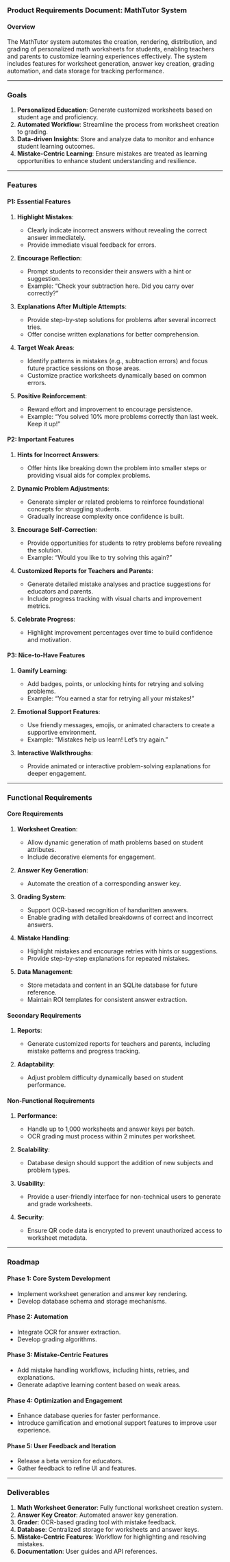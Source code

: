 ### Product Requirements Document: MathTutor System

#### Overview
The MathTutor system automates the creation, rendering, distribution, and grading of personalized math worksheets for students, enabling teachers and parents to customize learning experiences effectively. The system includes features for worksheet generation, answer key creation, grading automation, and data storage for tracking performance.

---

### Goals
1. **Personalized Education**: Generate customized worksheets based on student age and proficiency.
2. **Automated Workflow**: Streamline the process from worksheet creation to grading.
3. **Data-driven Insights**: Store and analyze data to monitor and enhance student learning outcomes.
4. **Mistake-Centric Learning**: Ensure mistakes are treated as learning opportunities to enhance student understanding and resilience.

---

### Features

#### P1: Essential Features
1. **Highlight Mistakes**:
   - Clearly indicate incorrect answers without revealing the correct answer immediately.
   - Provide immediate visual feedback for errors.

2. **Encourage Reflection**:
   - Prompt students to reconsider their answers with a hint or suggestion.
   - Example: “Check your subtraction here. Did you carry over correctly?”

3. **Explanations After Multiple Attempts**:
   - Provide step-by-step solutions for problems after several incorrect tries.
   - Offer concise written explanations for better comprehension.

4. **Target Weak Areas**:
   - Identify patterns in mistakes (e.g., subtraction errors) and focus future practice sessions on those areas.
   - Customize practice worksheets dynamically based on common errors.

5. **Positive Reinforcement**:
   - Reward effort and improvement to encourage persistence.
   - Example: “You solved 10% more problems correctly than last week. Keep it up!”

#### P2: Important Features
1. **Hints for Incorrect Answers**:
   - Offer hints like breaking down the problem into smaller steps or providing visual aids for complex problems.

2. **Dynamic Problem Adjustments**:
   - Generate simpler or related problems to reinforce foundational concepts for struggling students.
   - Gradually increase complexity once confidence is built.

3. **Encourage Self-Correction**:
   - Provide opportunities for students to retry problems before revealing the solution.
   - Example: “Would you like to try solving this again?”

4. **Customized Reports for Teachers and Parents**:
   - Generate detailed mistake analyses and practice suggestions for educators and parents.
   - Include progress tracking with visual charts and improvement metrics.

5. **Celebrate Progress**:
   - Highlight improvement percentages over time to build confidence and motivation.

#### P3: Nice-to-Have Features
1. **Gamify Learning**:
   - Add badges, points, or unlocking hints for retrying and solving problems.
   - Example: “You earned a star for retrying all your mistakes!”

2. **Emotional Support Features**:
   - Use friendly messages, emojis, or animated characters to create a supportive environment.
   - Example: “Mistakes help us learn! Let’s try again.”

3. **Interactive Walkthroughs**:
   - Provide animated or interactive problem-solving explanations for deeper engagement.

---

### Functional Requirements

#### Core Requirements
1. **Worksheet Creation**:
   - Allow dynamic generation of math problems based on student attributes.
   - Include decorative elements for engagement.

2. **Answer Key Generation**:
   - Automate the creation of a corresponding answer key.

3. **Grading System**:
   - Support OCR-based recognition of handwritten answers.
   - Enable grading with detailed breakdowns of correct and incorrect answers.

4. **Mistake Handling**:
   - Highlight mistakes and encourage retries with hints or suggestions.
   - Provide step-by-step explanations for repeated mistakes.

5. **Data Management**:
   - Store metadata and content in an SQLite database for future reference.
   - Maintain ROI templates for consistent answer extraction.

#### Secondary Requirements
1. **Reports**:
   - Generate customized reports for teachers and parents, including mistake patterns and progress tracking.

2. **Adaptability**:
   - Adjust problem difficulty dynamically based on student performance.

#### Non-Functional Requirements
1. **Performance**:
   - Handle up to 1,000 worksheets and answer keys per batch.
   - OCR grading must process within 2 minutes per worksheet.

2. **Scalability**:
   - Database design should support the addition of new subjects and problem types.

3. **Usability**:
   - Provide a user-friendly interface for non-technical users to generate and grade worksheets.

4. **Security**:
   - Ensure QR code data is encrypted to prevent unauthorized access to worksheet metadata.

---

### Roadmap

#### Phase 1: Core System Development
- Implement worksheet generation and answer key rendering.
- Develop database schema and storage mechanisms.

#### Phase 2: Automation
- Integrate OCR for answer extraction.
- Develop grading algorithms.

#### Phase 3: Mistake-Centric Features
- Add mistake handling workflows, including hints, retries, and explanations.
- Generate adaptive learning content based on weak areas.

#### Phase 4: Optimization and Engagement
- Enhance database queries for faster performance.
- Introduce gamification and emotional support features to improve user experience.

#### Phase 5: User Feedback and Iteration
- Release a beta version for educators.
- Gather feedback to refine UI and features.

---

### Deliverables
1. **Math Worksheet Generator**: Fully functional worksheet creation system.
2. **Answer Key Creator**: Automated answer key generation.
3. **Grader**: OCR-based grading tool with mistake feedback.
4. **Database**: Centralized storage for worksheets and answer keys.
5. **Mistake-Centric Features**: Workflow for highlighting and resolving mistakes.
6. **Documentation**: User guides and API references.

